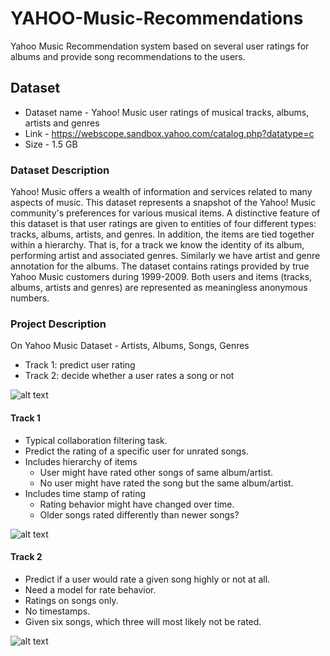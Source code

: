 # YAHOO-Music-Recommendations
Yahoo Music Recommendation system based on several user ratings for albums and provide song recommendations to the users.

## Dataset

* Dataset name - Yahoo! Music user ratings of musical tracks, albums, artists and genres
* Link  -  https://webscope.sandbox.yahoo.com/catalog.php?datatype=c
* Size  - 1.5 GB

### Dataset Description

Yahoo! Music offers a wealth of information and services related to many aspects of music. This dataset represents a snapshot of the Yahoo! Music community's preferences for various musical items. A distinctive feature of this dataset is that user ratings are given to entities of four different types: tracks, albums, artists, and genres. In addition, the items are tied together within a hierarchy. That is, for a track we know the identity of its album, performing artist and associated genres. Similarly we have artist and genre annotation for the albums. The dataset contains ratings provided by true Yahoo Music customers during 1999-2009. Both users and items (tracks, albums, artists and genres) are represented as meaningless anonymous numbers.

### Project Description

On Yahoo Music Dataset - Artists, Albums, Songs, Genres
* Track 1: predict user rating
* Track 2: decide whether a user rates a song or not

![alt text](https://github.com/saranyavsr/YAHOO-Music-Recommendations/blob/master/Images/Data%20Links.png)


#### Track 1

* Typical collaboration filtering task.
* Predict the rating of a specific user for unrated songs.
* Includes hierarchy of items
  - User might have rated other songs of same album/artist.
  - No user might have rated the song but the same album/artist.
* Includes time stamp of rating
  - Rating behavior might have changed over time. 
  - Older songs rated differently than newer songs?
  
![alt text](https://github.com/saranyavsr/YAHOO-Music-Recommendations/blob/master/Images/Track1.png)


#### Track 2

* Predict if a user would rate a given song highly or not at all. 
* Need a model for rate behavior.
* Ratings on songs only.
* No timestamps.
* Given six songs, which three will most likely not be rated.

![alt text](https://github.com/saranyavsr/YAHOO-Music-Recommendations/blob/master/Images/Track2.png)

